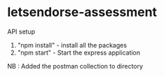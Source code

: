 # letsendorse-assessment

API setup

1. "npm install" - install all the packages
2. "npm start" - Start the express application

NB : Added the postman collection to directory
